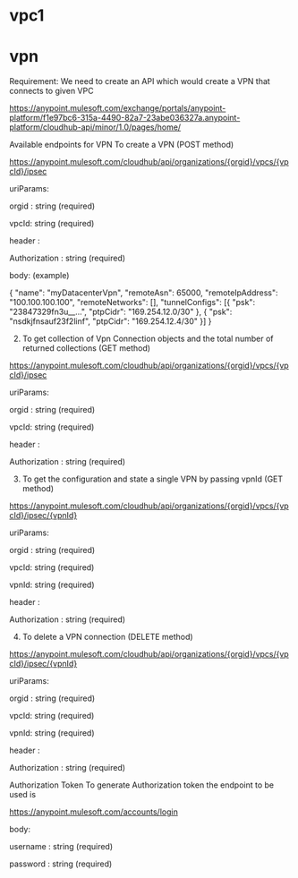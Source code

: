# vpc1

# vpn

Requirement:
We need to create an API which would create a VPN that connects to given VPC

https://anypoint.mulesoft.com/exchange/portals/anypoint-platform/f1e97bc6-315a-4490-82a7-23abe036327a.anypoint-platform/cloudhub-api/minor/1.0/pages/home/

 

Available endpoints for VPN 
To create a VPN (POST method)

https://anypoint.mulesoft.com/cloudhub/api/organizations/{orgid}/vpcs/{vpcId}/ipsec

uriParams:

orgid : string (required)

vpcId: string (required)

header :

Authorization : string (required)

body: (example)

{ "name": "myDatacenterVpn", "remoteAsn": 65000, "remoteIpAddress": "100.100.100.100", "remoteNetworks": [], "tunnelConfigs": [{ "psk": "23847329fn3u__...", "ptpCidr": "169.254.12.0/30" }, { "psk": "nsdkjfnsauf23f2linf", "ptpCidr": "169.254.12.4/30" }] }

2. To get collection of Vpn Connection objects and the total number of returned collections (GET method)

https://anypoint.mulesoft.com/cloudhub/api/organizations/{orgid}/vpcs/{vpcId}/ipsec

uriParams:

orgid : string (required)

vpcId: string (required)

header :

Authorization : string (required)

3. To get the configuration and state a single VPN by passing vpnId  (GET method)

https://anypoint.mulesoft.com/cloudhub/api/organizations/{orgid}/vpcs/{vpcId}/ipsec/{vpnId}

uriParams:

orgid : string (required)

vpcId: string (required)

vpnId: string (required)

header :

Authorization : string (required)

4. To delete a VPN connection (DELETE method)

https://anypoint.mulesoft.com/cloudhub/api/organizations/{orgid}/vpcs/{vpcId}/ipsec/{vpnId}

uriParams:

orgid : string (required)

vpcId: string (required)

vpnId: string (required)

header :

Authorization : string (required)

 

Authorization Token
To generate Authorization token the endpoint to  be used is 

https://anypoint.mulesoft.com/accounts/login

body:

username : string (required)

password : string (required)
